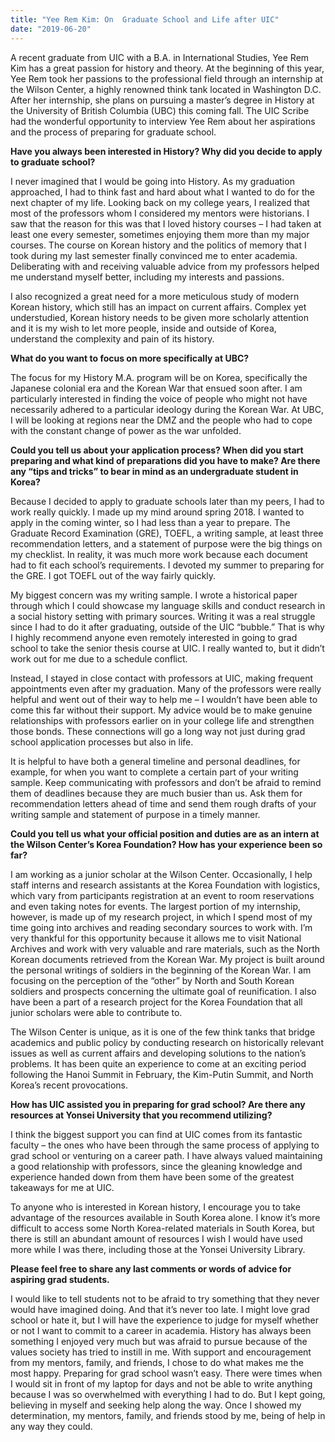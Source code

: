 ```yaml
---
title: "Yee Rem Kim: On  Graduate School and Life after UIC"
date: "2019-06-20"
---
```


A recent graduate from UIC with a B.A. in International Studies, Yee Rem Kim has a great passion for history and theory. At the beginning of this year, Yee Rem took her passions to the professional field through an internship at the Wilson Center, a highly renowned think tank located in Washington D.C. After her internship, she plans on pursuing a master’s degree in History at the University of British Columbia (UBC) this coming fall. The UIC Scribe had the wonderful opportunity to interview Yee Rem about her aspirations and the process of preparing for graduate school.

**Have you always been interested in History? Why did you decide to apply to graduate school?**

I never imagined that I would be going into History. As my graduation approached, I had to think fast and hard about what I wanted to do for the next chapter of my life. Looking back on my college years, I realized that most of the professors whom I considered my mentors were historians. I saw that the reason for this was that I loved history courses – I had taken at least one every semester, sometimes enjoying them more than my major courses. The course on Korean history and the politics of memory that I took during my last semester finally convinced me to enter academia. Deliberating with and receiving valuable advice from my professors helped me understand myself better, including my interests and passions.

I also recognized a great need for a more meticulous study of modern Korean history, which still has an impact on current affairs. Complex yet understudied, Korean history needs to be given more scholarly attention and it is my wish to let more people, inside and outside of Korea, understand the complexity and pain of its history.

**What do you want to focus on more specifically at UBC?**

The focus for my History M.A. program will be on Korea, specifically the Japanese colonial era and the Korean War that ensued soon after. I am particularly interested in finding the voice of people who might not have necessarily adhered to a particular ideology during the Korean War. At UBC, I will be looking at regions near the DMZ and the people who had to cope with the constant change of power as the war unfolded.

**Could you tell us about your application process? When did you start preparing and what kind of preparations did you have to make? Are there any “tips and tricks” to bear in mind as an undergraduate student in Korea?**

Because I decided to apply to graduate schools later than my peers, I had to work really quickly. I made up my mind around spring 2018. I wanted to apply in the coming winter, so I had less than a year to prepare. The Graduate Record Examination (GRE), TOEFL, a writing sample, at least three recommendation letters, and a statement of purpose were the big things on my checklist. In reality, it was much more work because each document had to fit each school’s requirements. I devoted my summer to preparing for the GRE. I got TOEFL out of the way fairly quickly.

My biggest concern was my writing sample. I wrote a historical paper through which I could showcase my language skills and conduct research in a social history setting with primary sources. Writing it was a real struggle since I had to do it after graduating, outside of the UIC “bubble.” That is why I highly recommend anyone even remotely interested in going to grad school to take the senior thesis course at UIC. I really wanted to, but it didn’t work out for me due to a schedule conflict.

Instead, I stayed in close contact with professors at UIC, making frequent appointments even after my graduation. Many of the professors were really helpful and went out of their way to help me – I wouldn’t have been able to come this far without their support. My advice would be to make genuine relationships with professors earlier on in your college life and strengthen those bonds. These connections will go a long way not just during grad school application processes but also in life.  

It is helpful to have both a general timeline and personal deadlines, for example, for when you want to complete a certain part of your writing sample. Keep communicating with professors and don’t be afraid to remind them of deadlines because they are much busier than us. Ask them for recommendation letters ahead of time and send them rough drafts of your writing sample and statement of purpose in a timely manner.

**Could you tell us what your official position and duties are as an intern at the Wilson Center’s Korea Foundation? How has your experience been so far?**

I am working as a junior scholar at the Wilson Center. Occasionally, I help staff interns and research assistants at the Korea Foundation with logistics, which vary from participants registration at an event to room reservations and even taking notes for events. The largest portion of my internship, however, is made up of my research project, in which I spend most of my time going into archives and reading secondary sources to work with. I’m very thankful for this opportunity because it allows me to visit National Archives and work with very valuable and rare materials, such as the North Korean documents retrieved from the Korean War. My project is built around the personal writings of soldiers in the beginning of the Korean War. I am focusing on the perception of the “other” by North and South Korean soldiers and prospects concerning the ultimate goal of reunification. I also have been a part of a research project for the Korea Foundation that all junior scholars were able to contribute to.

The Wilson Center is unique, as it is one of the few think tanks that bridge academics and public policy by conducting research on historically relevant issues as well as current affairs and developing solutions to the nation’s problems. It has been quite an experience to come at an exciting period following the Hanoi Summit in February, the Kim-Putin Summit, and North Korea’s recent provocations.

**How has UIC assisted you in preparing for grad school? Are there any resources at Yonsei University that you recommend utilizing?**

I think the biggest support you can find at UIC comes from its fantastic faculty – the ones who have been through the same process of applying to grad school or venturing on a career path. I have always valued maintaining a good relationship with professors, since the gleaning knowledge and experience handed down from them have been some of the greatest takeaways for me at UIC.

To anyone who is interested in Korean history, I encourage you to take advantage of the resources available in South Korea alone. I know it’s more difficult to access some North Korea-related materials in South Korea, but there is still an abundant amount of resources I wish I would have used more while I was there, including those at the Yonsei University Library.

**Please feel free to share any last comments or words of advice for aspiring grad students.**

I would like to tell students not to be afraid to try something that they never would have imagined doing. And that it’s never too late. I might love grad school or hate it, but I will have the experience to judge for myself whether or not I want to commit to a career in academia. History has always been something I enjoyed very much but was afraid to pursue because of the values society has tried to instill in me. With support and encouragement from my mentors, family, and friends, I chose to do what makes me the most happy. Preparing for grad school wasn’t easy. There were times when I would sit in front of my laptop for days and not be able to write anything because I was so overwhelmed with everything I had to do. But I kept going, believing in myself and seeking help along the way. Once I showed my determination, my mentors, family, and friends stood by me, being of help in any way they could.
